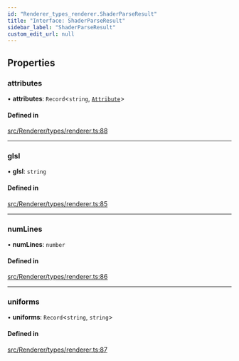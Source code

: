 ```yaml
---
id: "Renderer_types_renderer.ShaderParseResult"
title: "Interface: ShaderParseResult"
sidebar_label: "ShaderParseResult"
custom_edit_url: null
---
```




## Properties

### attributes

• **attributes**: `Record`<`string`, [`Attribute`](Renderer_types_renderer.Attribute)\>

#### Defined in

[src/Renderer/types/renderer.ts:88](https://github.com/ZeaInc/zea-engine/blob/455b10853/src/Renderer/types/renderer.ts#L88)

___

### glsl

• **glsl**: `string`

#### Defined in

[src/Renderer/types/renderer.ts:85](https://github.com/ZeaInc/zea-engine/blob/455b10853/src/Renderer/types/renderer.ts#L85)

___

### numLines

• **numLines**: `number`

#### Defined in

[src/Renderer/types/renderer.ts:86](https://github.com/ZeaInc/zea-engine/blob/455b10853/src/Renderer/types/renderer.ts#L86)

___

### uniforms

• **uniforms**: `Record`<`string`, `string`\>

#### Defined in

[src/Renderer/types/renderer.ts:87](https://github.com/ZeaInc/zea-engine/blob/455b10853/src/Renderer/types/renderer.ts#L87)

